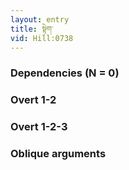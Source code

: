 ```yaml
---
layout: entry
title: སྟེག་
vid: Hill:0738
---
```

### Dependencies (N = 0)


### Overt 1-2


### Overt 1-2-3


### Oblique arguments
